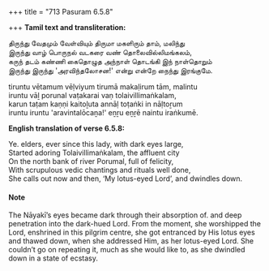 +++
title = "713 Pasuram 6.5.8"

+++
**Tamil text and transliteration:**

திருந்து வேதமும் வேள்வியும் திருமா மகளிரும் தாம், மலிந்து  
இருந்து வாழ் பொருநல் வடகரை வண் தொலைவில்லிமங்கலம்,  
கருந் தடம் கண்ணி கைதொழுத அந்நாள் தொடங்கி இந் நாள்தொறும்  
இருந்து இருந்து 'அரவிந்தலோசன!' என்று என்றே நைந்து இரங்குமே.

tiruntu vētamum vēḷviyum tirumā makaḷirum tām, malintu  
iruntu vāḻ porunal vaṭakarai vaṇ tolaivillimaṅkalam,  
karun taṭam kaṇṇi kaitoḻuta annāḷ toṭaṅki in nāḷtoṟum  
iruntu iruntu 'aravintalōcaṉa!' eṉṟu eṉṟē naintu iraṅkumē.

**English translation of verse 6.5.8:**

Ye. elders, ever since this lady, with dark eyes large,  
Started adoring Tolaivillimaṅkalam, the affluent city  
On the north bank of river Porumal, full of felicity,  
With scrupulous vedic chantings and rituals well done,  
She calls out now and then, ‘My lotus-eyed Lord’, and dwindles down.

#### Note

The Nāyakī’s eyes became dark through their absorption of. and deep penetration into the dark-hued Lord. From the moment, she worshipped the Lord, enshrined in this pilgrim centre, she got entranced by His lotus eyes and thawed down, when she addressed Him, as her lotus-eyed Lord. She couldn’t go on repeating it, much as she would like to, as she dwindled down in a state of ecstasy.


